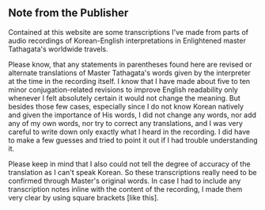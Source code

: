 ## Note from the Publisher

Contained at this website are some transcriptions I've made from parts of audio recordings of Korean-English interpretations in Enlightened master Tathagata's worldwide travels.

Please know, that any statements in parentheses found here are revised or alternate translations of Master Tathagata's words given by the interpreter at the time in the recording itself. I know that I have made about five to ten minor conjugation-related revisions to improve English readability only whenever I felt absolutely certain it would not change the meaning. But besides those few cases, especially since I do not know Korean natively and given the importance of His words, I did not change any words, nor add any of my own words, nor try to correct any translations, and I was very careful to write down only exactly what I heard in the recording. I did have to make a few guesses and tried to point it out if I had trouble understanding it.

Please keep in mind that I also could not tell the degree of accuracy of the translation as I can't speak Korean. So these transcriptions really need to be confirmed through Master's original words.
In case I had to include any transcription notes inline with the content of the recording, I made them very clear by using square brackets [like this].
